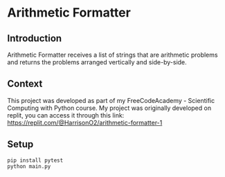 # Arithmetic Formatter

## Introduction
Arithmetic Formatter receives a list of strings that are arithmetic problems and returns the problems arranged vertically and side-by-side.

## Context
This project was developed as part of my FreeCodeAcademy - Scientific Computing with Python course. My project was originally developed on replit, you can access it through this link: https://replit.com/@HarrisonO2/arithmetic-formatter-1

## Setup
```
pip install pytest
python main.py
```

